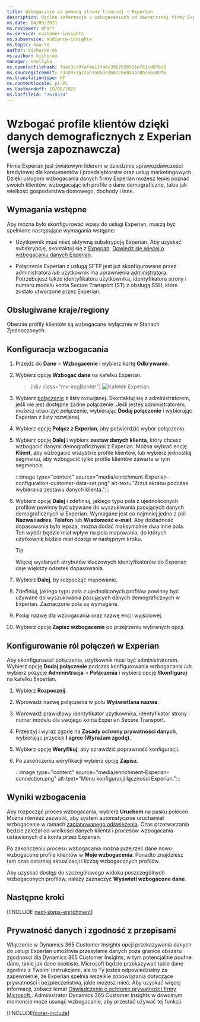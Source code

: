 ```yaml
---
title: Wzbogacanie za pomocą strony trzeciej – Experian
description: Ogólne informacje o wzbogaceniach od zewnętrznej firmy Experian.
ms.date: 04/09/2021
ms.reviewer: mhart
ms.service: customer-insights
ms.subservice: audience-insights
ms.topic: how-to
author: kishorem-ms
ms.author: kishorem
manager: shellyha
ms.openlocfilehash: fabc3cc9faf4e11f46c396782b561ef61cd0f6d5
ms.sourcegitcommit: 23c8973a726b15050e368cc6e0aab78b266a89f6
ms.translationtype: HT
ms.contentlocale: pl-PL
ms.lasthandoff: 10/08/2021
ms.locfileid: "7618534"
---
```

# <a name="enrich-customer-profiles-with-demographics-from-experian-preview"></a>Wzbogać profile klientów dzięki danych demograficznych z Experian (wersja zapoznawcza)

Firma Experian jest światowym liderem w dziedzinie sprawozdawczości kredytowej dla konsumentów i przedsiębiorstw oraz usług marketingowych. Dzięki usługom wzbogacania danych firmy Experian możesz lepiej poznać swoich klientów, wzbogacając ich profile o dane demograficzne, takie jak wielkość gospodarstwa domowego, dochody i inne.

## <a name="prerequisites"></a>Wymagania wstępne

Aby można było skonfigurować wpisy do usługi Experian, muszą być spełnione następujące wymagania wstępne:

- Użytkownik musi mieć aktywną subskrypcję Experian. Aby uzyskać subskrypcję, skontaktuj się z [Experian](https://www.experian.com/marketing-services/contact). [Dowiedz się więcej o wzbogacaniu danych Experian](https://www.experian.com/marketing-services/microsoft?cmpid=ems_web_mci_cdppage).

- Połączenie Experian z usługą SFTP jest już skonfigurowane przez administratora *lub* użytkownik ma uprawnienia [administratora](permissions.md#administrator). Potrzebujesz także identyfikatora użytkownika, identyfikatora strony i numeru modelu konta Secure Transport (ST) z obsługą SSH, które zostało utworzone przez Experian.

## <a name="supported-countriesregions"></a>Obsługiwane kraje/regiony

Obecnie profily klientów są wzbogacane wyłącznie w Stanach Zjednoczonych.

## <a name="configure-the-enrichment"></a>Konfiguracja wzbogacania

1. Przejdź do **Dane** > **Wzbogacenie** i wybierz kartę **Odkrywanie**.

1. Wybierz opcję **Wzbogać dane** na kafelku Experian.

   > [!div class="mx-imgBorder"]
   > ![Kafelek Experian.](media/experian-tile.png "Experian tile")
   > 

1. Wybierz [połączenie](connections.md) z listy rozwijanej. Skontaktuj się z administratorem, jeśli nie jest dostępne żadne połączenie. Jeśli jesteś administratorem, możesz utworzyć połączenie, wybierając **Dodaj połączenie** i wybierając Experian z listy rozwijanej. 

1. Wybierz opcję **Połącz z Experian**, aby potwierdzić wybór połączenia.

1.  Wybierz opcję **Dalej** i wybierz **zestaw danych klienta**, który chcesz wzbogacić danymi demograficznymi z Experian. Można wybrać encję **Klient**, aby wzbogacić wszystkie profile klientów, lub wybierz jednostkę segmentu, aby wzbogacić tylko profile klientów zawarte w tym segmencie.

    :::image type="content" source="media/enrichment-Experian-configuration-customer-data-set.png" alt-text="Zrzut ekranu podczas wybierania zestawu danych klienta.":::

1. Wybierz opcję **Dalej** i zdefiniuj, jakiego typu pola z ujednoliconych profilów powinny być używane do wyszukiwania pasujących danych demograficznych w Experian. Wymagane jest co najmniej jedno z pól **Nazwa i adres**, **Telefon** lub **Wiadomość e-mail**. Aby dokładność dopasowania było lepsza, można dodać maksymalnie dwa inne pola. Ten wybór będzie miał wpływ na pola mapowania, do których użytkownik będzie miał dostęp w następnym kroku.

    > [!TIP]
    > Więcej wysłanych atrybutów kluczowych identyfikatorów do Experian daje większy odsetek dopasowania.

1. Wybierz **Dalej**, by rozpocząć mapowanie.

1. Zdefiniuj, jakiego typu pola z ujednoliconych profilów powinny być używane do wyszukiwania pasujących danych demograficznych w Experian. Zaznaczone pola są wymagane.

1. Podaj nazwę dla wzbogacania oraz nazwę encji wyjściowej.

1. Wybierz opcję **Zapisz wzbogacenie** po przejrzeniu wybranych opcji.

## <a name="configure-the-connection-for-experian"></a>Konfigurowanie ról połączeń w Experian 

Aby skonfigurować połączenia, użytkownik musi być administratorem. Wybierz opcję **Dodaj połączenie** podczas konfigurowania wzbogacania *lub* wybierz pozycję **Administracja** > **Połączenia** i wybierz opcję **Skonfiguruj** na kafelku Experian.

1. Wybierz **Rozpocznij**.

1. Wprowadź nazwę połączenia w polu **Wyświetlana nazwa**.

1. Wprowadź prawidłowy identyfikator użytkownika, identyfikator strony i numer modelu dla swojego konta Experian Secure Transport.

1. Przejrzyj i wyraź zgodę na **Zasady ochrony prywatności danych**, wybierając przycisk **I agree (Wyrażam zgodę)**.

1. Wybierz opcję **Weryfikuj**, aby sprawdzić poprawność konfiguracji.

1. Po zakończeniu weryfikacji wybierz opcję **Zapisz**.
   
   :::image type="content" source="media/enrichment-Experian-connection.png" alt-text="Menu konfiguracji łączności Experian.":::

## <a name="enrichment-results"></a>Wyniki wzbogacenia

Aby rozpocząć proces wzbogacania, wybierz **Uruchom** na pasku poleceń. Można również zezwolić, aby system automatycznie uruchamiał wzbogacenie w ramach [zaplanowanego odświeżenia](system.md#schedule-tab). Czas przetwarzania będzie zależał od wielkości danych klienta i procesów wzbogacania ustawionych dla konta przez Experian.

Po zakończeniu procesu wzbogacania można przejrzeć dane nowo wzbogacone profile klientów w **Moje wzbogacenia**. Ponadto znajdziesz tam czas ostatniej aktualizacji i liczbę wzbogaconych profilów.

Aby uzyskać dostęp do szczegółowego widoku poszczególnych wzbogaconych profilów, należy zaznaczyć **Wyświetl wzbogacone dane**.

## <a name="next-steps"></a>Następne kroki

[!INCLUDE [next-steps-enrichment](../includes/next-steps-enrichment.md)]

## <a name="data-privacy-and-compliance"></a>Prywatność danych i zgodność z przepisami

Włączenie w Dynamics 365 Customer Insights opcji przekazywania danych do usługi Experian umożliwia przesyłanie danych poza granice obszaru zgodności dla Dynamics 365 Customer Insights, w tym potencjalnie poufne dane, takie jak dane osobiste. Microsoft będzie przekazywać takie dane zgodnie z Twoimi instrukcjami, ale to Ty jesteś odpowiedzialny za zapewnienie, że Experian spełnia wszelkie zobowiązania dotyczące prywatności i bezpieczeństwa, jakie możesz mieć. Aby uzyskać więcej informacji, zobacz temat [Oświadczenie o ochronie prywatności firmy Microsoft.](https://go.microsoft.com/fwlink/?linkid=396732).
Administrator Dynamics 365 Customer Insights w dowolnym momencie może usunąć wzbogacanie, aby przestać używać tej funkcji.


[!INCLUDE[footer-include](../includes/footer-banner.md)]
